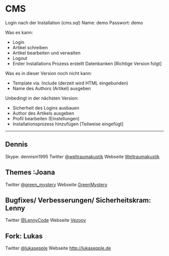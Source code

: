 # CMS
Login nach der Installation (cms.sql)
Name: demo
Passwort: demo

Was es kann:
* Login
* Artikel schreiben
* Artikel bearbeiten und verwalten
* Logout 
* Erster Installations Prozess erstellt Datenbanken [Richtige Version folgt]

Was es in dieser Version noch nicht kann: 
* Template via. Include (derzeit wird HTML eingebunden)
* Name des Authors (Artikel) ausgeben

Unbedingt in der nächsten Version:
* Sicherheit des Logins ausbauen
* Author des Artikels ausgeben
* Profil bearbeiten (Einstellungen)
* Installationsprozess hinzufügen [Teilweise eingefügt]
* * *
## Dennis
Skype: dennism1995 
Twitter [@weltraumakustik](http://twitter.com/weltraumakustik)
Webseite [Weltraumakustik](http://weltraumakustik.de)

## Themes :Joana
Twitter [@green_mystery](http://twitter.com/green_mystery)
Webseite [GreenMystery](http://green-mystery.org)

## Bugfixes/ Verbesserungen/ Sicherheitskram: Lenny
Twitter [@LennyCode](https://twitter.com/LennyCode)
Webseite [Vezoov](http://www.vezoov.com/)
## Fork: Lukas
Twitter [@lukasepple](https://twitter.com/lukasepple)
Webseite <http://lukasepple.de>
